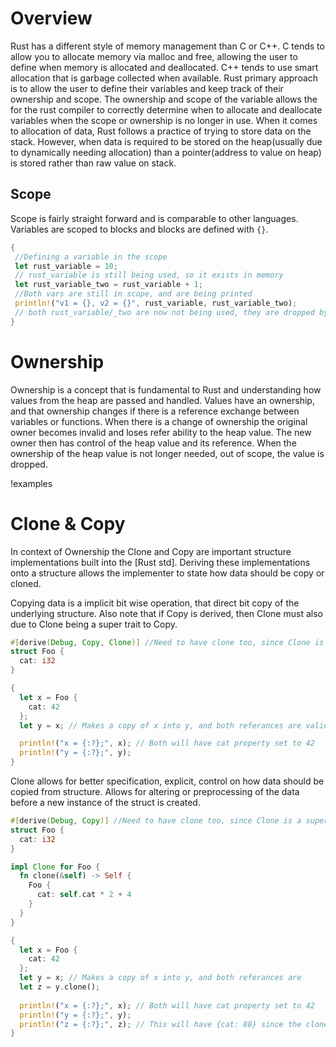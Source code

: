 # Overview
Rust has a different style of memory management than C or C++. C tends to allow you to allocate memory via malloc and free, allowing the user to define when memory is allocated and deallocated. C++ tends to use smart allocation that is garbage collected when available.
Rust primary approach is to allow the user to define their variables and keep track of their ownership and scope. The ownership and scope of the variable allows the for the rust compiler to correctly determine when to allocate and deallocate variables when the scope or ownership is no longer in use. 
When it comes to allocation of data, Rust follows a practice of trying to store data on the stack. However, when data is required to be stored on the heap(usually due to dynamically needing allocation) than a pointer(address to value on heap) is stored rather than raw value on stack.

## Scope
Scope is fairly straight forward and is comparable to other languages. Variables are scoped to blocks and blocks are defined with `{}`. 

```rust
{
 //Defining a variable in the scope
 let rust_variable = 10;
 // rust_variable is still being used, so it exists in memory
 let rust_variable_two = rust_variable + 1;
 //Both vars are still in scope, and are being printed
 println!("v1 = {}, v2 = {}", rust_variable, rust_variable_two); 
 // both rust_variable/_two are now not being used, they are dropped by the rust compiler
}
```
# Ownership
Ownership is a concept that is fundamental to Rust and understanding how values from the heap are passed and handled. Values have an ownership, and that ownership changes if there is a reference exchange between variables or functions. When there is a change of ownership the original owner becomes invalid and loses refer ability to the heap value. The new owner then has control of the heap value and its reference. When the ownership of the heap value is not longer needed, out of scope, the value is dropped.

!examples

# Clone & Copy
In context of Ownership the Clone and Copy are important structure implementations built into the [Rust std]. Deriving these implementations onto a structure allows the implementer to state how data should be copy or cloned.

Copying data is a implicit bit wise operation, that direct bit copy of the underlying structure. Also note that if Copy is derived, then Clone must also due to Clone being a super trait to Copy.
```rust
#[derive(Debug, Copy, Clone)] //Need to have clone too, since Clone is a supertrait of Copy
struct Foo {
  cat: i32
}

{
  let x = Foo {
    cat: 42
  };
  let y = x; // Makes a copy of x into y, and both referances are valid, nothing is "barrowed" rather a copy is done.

  println!("x = {:?};", x); // Both will have cat property set to 42
  println!("y = {:?};", y);
}
```

Clone allows for better specification, explicit, control on how data should be copied from structure. Allows for altering or preprocessing of the data before a new instance of the struct is created.
```rust
#[derive(Debug, Copy)] //Need to have clone too, since Clone is a supertrait of Copy
struct Foo {
  cat: i32
}

impl Clone for Foo {
  fn clone(&self) -> Self {
    Foo {
      cat: self.cat * 2 + 4
    }
  }
}

{
  let x = Foo {
    cat: 42
  };
  let y = x; // Makes a copy of x into y, and both referances are 
  let z = y.clone();
    
  println!("x = {:?};", x); // Both will have cat property set to 42
  println!("y = {:?};", y);
  println!("z = {:?};", z); // This will have {cat: 88} since the clone altered it
}
```
